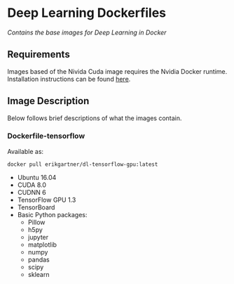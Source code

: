 # Deep Learning Dockerfiles
*Contains the base images for Deep Learning in Docker*

## Requirements
Images based of the Nivida Cuda image requires the Nvidia Docker runtime.
Installation instructions can be found [here](https://github.com/NVIDIA/nvidia-docker).

## Image Description
Below follows brief descriptions of what the images contain.

### Dockerfile-tensorflow

Available as:
```
docker pull erikgartner/dl-tensorflow-gpu:latest
```

- Ubuntu 16.04
- CUDA 8.0
- CUDNN 6
- TensorFlow GPU 1.3
- TensorBoard
- Basic Python packages:
  - Pillow
  - h5py
  - jupyter
  - matplotlib
  - numpy
  - pandas
  - scipy
  - sklearn
